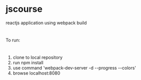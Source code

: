 # jscourse
reactjs application using webpack build
#
#
To run: 
#
1. clone to local repository
2. run npm install
3. use command 'webpack-dev-server -d --progress --colors'
4. browse localhost:8080
